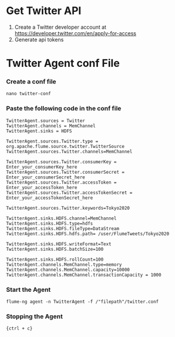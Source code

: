 # Get Twitter API
  1. Create a Twitter developer account at https://developer.twitter.com/en/apply-for-access
  2. Generate api tokens

# Twitter Agent conf File

### Create a conf file
  ```
  nano twitter-conf
  ```
### Paste the following code in the conf file
  ```
  TwitterAgent.sources = Twitter 
  TwitterAgent.channels = MemChannel 
  TwitterAgent.sinks = HDFS

  TwitterAgent.sources.Twitter.type = org.apache.flume.source.twitter.TwitterSource
  TwitterAgent.sources.Twitter.channels=MemChannel

  TwitterAgent.sources.Twitter.consumerKey =  Enter_your_consumerKey_here
  TwitterAgent.sources.Twitter.consumerSecret = Enter_your_consumerSecret_here
  TwitterAgent.sources.Twitter.accessToken =   Enter_your_accessToken_here
  TwitterAgent.sources.Twitter.accessTokenSecret = Enter_your_accessTokenSecret_here
  
  TwitterAgent.sources.Twitter.keywords=Tokyo2020

  TwitterAgent.sinks.HDFS.channel=MemChannel
  TwitterAgent.sinks.HDFS.type=hdfs
  TwitterAgent.sinks.HDFS.fileType=DataStream
  TwitterAgent.sinks.HDFS.hdfs.path= /user/FlumeTweets/Tokyo2020

  TwitterAgent.sinks.HDFS.writeFormat=Text
  TwitterAgent.sinks.HDFS.batchSize=100

  TwitterAgent.sinks.HDFS.rollCount=100
  TwitterAgent.channels.MemChannel.type=memory
  TwitterAgent.channels.MemChannel.capacity=10000
  TwitterAgent.channels.MemChannel.transactionCapacity = 1000
  ```
  
### Start the Agent
  ```
  flume-ng agent -n TwitterAgent -f /"filepath"/twitter.conf
  ```
### Stopping the Agent
  ```
  {ctrl + c}
  ```
  
